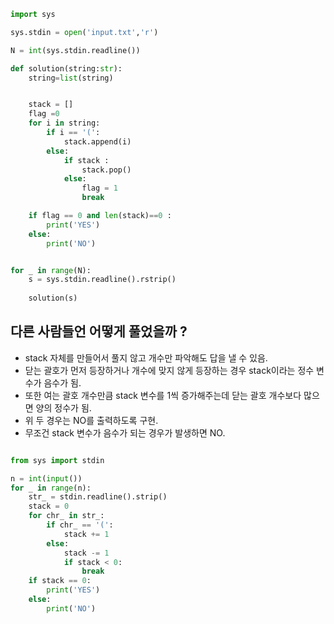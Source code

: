
```python
import sys

sys.stdin = open('input.txt','r')

N = int(sys.stdin.readline())

def solution(string:str):
    string=list(string)


    stack = []
    flag =0
    for i in string:
        if i == '(':
            stack.append(i)
        else:
            if stack :
                stack.pop()
            else:
                flag = 1
                break

    if flag == 0 and len(stack)==0 :
        print('YES')
    else:
        print('NO')


for _ in range(N):
    s = sys.stdin.readline().rstrip()
    
    solution(s)


```


## 다른 사람들언 어떻게 풀었을까 ?

- stack 자체를 만들어서 풀지 않고 개수만 파악해도 답을 낼 수 있음.
- 닫는 괄호가 먼저 등장하거나 개수에 맞지 않게 등장하는 경우 stack이라는 정수 변수가 음수가 됨. 
- 또한 여는 괄호 개수만큼 stack 변수를 1씩 증가해주는데 닫는 괄호 개수보다 많으면 양의 정수가 됨.
- 위 두 경우는 NO를 출력하도록 구현.
- 무조건 stack 변수가 음수가 되는 경우가 발생하면 NO.

```python

from sys import stdin

n = int(input())
for _ in range(n):
    str_ = stdin.readline().strip()
    stack = 0
    for chr_ in str_:
        if chr_ == '(':
            stack += 1
        else:
            stack -= 1
            if stack < 0:
                break
    if stack == 0:
        print('YES')
    else:
        print('NO')
```
